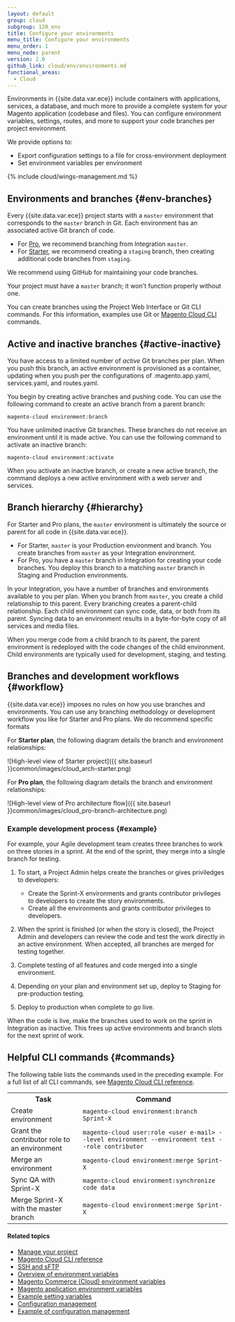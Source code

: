 ```yaml
---
layout: default
group: cloud
subgroup: 120_env
title: Configure your environments
menu_title: Configure your environments
menu_order: 1
menu_node: parent
version: 2.0
github_link: cloud/env/environments.md
functional_areas:
  - Cloud
---
```


Environments in {{site.data.var.ece}} include containers with applications, services, a database, and much more to provide a complete system for your Magento application (codebase and files). You can configure environment variables, settings, routes, and more to support your code branches per project environment.

We provide options to:

* Export configuration settings to a file for cross-environment deployment
* Set environment variables per environment

{% include cloud/wings-management.md %}

## Environments and branches {#env-branches}
Every {{site.data.var.ece}} project starts with a `master` environment that corresponds to the `master` branch in Git. Each environment has an associated active Git branch of code.

* For [Pro]({{page.baseurl}}cloud/welcome/discover-workflow.html), we recommend branching from Integration `master`.
* For [Starter]({{page.baseurl}}cloud/basic-information/starter-develop-deploy-workflow.html), we recommend creating a `staging` branch, then creating additional code branches from `staging`.

We recommend using GitHub for maintaining your code branches.

<div class="bs-callout bs-callout-info" id="info">
  <p>Your project must have a <code>master</code> branch; it won't function properly without one.</p>
</div>

You can create branches using the Project Web Interface or Git CLI commands. For this information, examples use Git or [Magento Cloud CLI]({{page.baseurl}}cloud/reference/cli-ref-topic.html) commands.


## Active and inactive branches {#active-inactive}
You have access to a limited number of _active_ Git branches per plan. When you push this branch, an active environment is provisioned as a container, updating when you push per the configurations of .magento.app.yaml, services.yaml, and routes.yaml.

You begin by creating active branches and pushing code. You can use the following command to create an active branch from a parent branch:

	magento-cloud environment:branch

You have unlimited inactive Git branches. These branches do not receive an environment until it is made active. You can use the following command to activate an inactive branch:

	magento-cloud environment:activate

When you activate an inactive branch, or create a new active branch, the command deploys a new active environment with a web server and services.

## Branch hierarchy {#hierarchy}
For Starter and Pro plans, the `master` environment is ultimately the source or parent for all code in {{site.data.var.ece}}.

* For Starter, `master` is your Production environment and branch. You create branches from `master` as your Integration environment.
* For Pro, you have a `master` branch in Integration for creating your code branches. You deploy this branch to a matching `master` branch in Staging and Production environments.

In your Integration, you have a number of branches and environments available to you per plan. When you branch from `master`, you create a child relationship to this parent. Every branching creates a parent-child relationship. Each child environment can sync code, data, or both from its parent. Syncing data to an environment results in a byte-for-byte copy of all services and media files.

When you merge code from a child branch to its parent, the parent environment is redeployed with the code changes of the child environment. Child environments are typically used for development, staging, and testing.

## Branches and development workflows {#workflow}
{{site.data.var.ece}} imposes no rules on how you use branches and environments. You can use any branching methodology or development workflow you like for Starter and Pro plans. We do recommend specific formats

For **Starter plan**, the following diagram details the branch and environment relationships:

![High-level view of Starter project]({{ site.baseurl }}common/images/cloud_arch-starter.png)

For **Pro plan**, the following diagram details the branch and environment relationships:

![High-level view of Pro architecture flow]({{ site.baseurl }}common/images/cloud_pro-branch-architecture.png)

### Example development process {#example}
For example, your Agile development team creates three branches to work on three stories in a sprint. At the end of the sprint, they merge into a single branch for testing.

1.	To start, a Project Admin helps create the branches or gives priviledges to developers:

	*	Create the Sprint-X environments and grants contributor privileges to developers to create the story environments.
	*	Create all the environments and grants contributor privileges to developers.
2.	When the sprint is finished (or when the story is closed), the Project Admin and developers can review the code and test the work directly in an active environment. When accepted, all branches are merged for testing together.
3.	Complete testing of all features and code merged into a single environment.
4.	Depending on your plan and environment set up, deploy to Staging for pre-production testing.
5.	Deploy to production when complete to go live.

When the code is live, make the branches used to work on the sprint in Integration as inactive. This frees up active environments and branch slots for the next sprint of work.

## Helpful CLI commands {#commands}
The following table lists the commands used in the preceding example. For a full list of all CLI commands, see [Magento Cloud CLI reference]({{page.baseurl}}cloud/reference/cli-ref-topic.html).

<table>
	<tbody>
		<tr>
			<th>Task</th>
			<th>Command</th>
		</tr>
	<tr>
		<td>Create environment</td>
		<td><code>magento-cloud environment:branch Sprint-X</code></td>
	</tr>
	<tr>
		<td>Grant the contributor role to an environment</td>
		<td><code>magento-cloud user:role &lt;user e-mail> --level environment --environment test --role contributor</code></td>
	</tr>
	<tr><td>Merge an environment</td>
	<td><code>magento-cloud environment:merge Sprint-X</code></td>
	</tr>
	<tr><td>Sync QA with Sprint-X</td>
	<td><code>magento-cloud environment:synchronize code data</code></td>
	</tr>
	<tr><td>Merge Sprint-X with the master branch</td>
	<td><code>magento-cloud environment:merge Sprint-X</code></td>
	</tr>
</tbody>
</table>

#### Related topics
*	[Manage your project]({{page.baseurl}}cloud/project/projects.html)
*	[Magento Cloud CLI reference]({{page.baseurl}}cloud/reference/cli-ref-topic.html)
*	[SSH and sFTP]({{page.baseurl}}cloud/env/environments-ssh.html)
*	[Overview of environment variables]({{page.baseurl}}cloud/env/environment-vars_over.html)
*	[Magento Commerce (Cloud) environment variables]({{page.baseurl}}cloud/env/environment-vars_cloud.html)
*	[Magento application environment variables]({{page.baseurl}}cloud/env/environment-vars_magento.html)
*	[Example setting variables]({{page.baseurl}}cloud/env/set-variables.html)
*	[Configuration management]({{page.baseurl}}cloud/live/sens-data-over.html)
*	[Example of configuration management]({{page.baseurl}}cloud/live/sens-data-initial.html)
